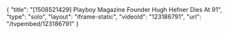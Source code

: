 {
    "title": "[1508521429] Playboy Magazine Founder Hugh Hefner Dies At 91",
    "type": "solo",
    "layout": "iframe-static",
    "videoId": "123186791",
    "url": "\/tvpembed\/123186791"
}